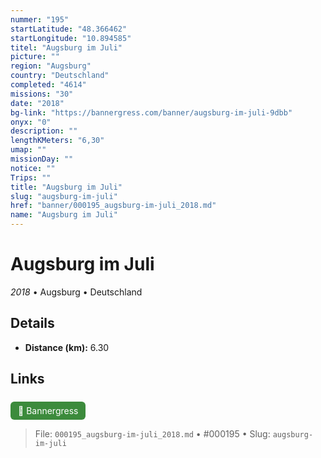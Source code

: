 ```yaml
---
nummer: "195"
startLatitude: "48.366462"
startLongitude: "10.894585"
titel: "Augsburg im Juli"
picture: ""
region: "Augsburg"
country: "Deutschland"
completed: "4614"
missions: "30"
date: "2018"
bg-link: "https://bannergress.com/banner/augsburg-im-juli-9dbb"
onyx: "0"
description: ""
lengthKMeters: "6,30"
umap: ""
missionDay: ""
notice: ""
Trips: ""
title: "Augsburg im Juli"
slug: "augsburg-im-juli"
href: "banner/000195_augsburg-im-juli_2018.md"
name: "Augsburg im Juli"
---
```

# Augsburg im Juli

*2018* • Augsburg • Deutschland





## Details
- **Distance (km):** 6.30








## Links
<a href="https://bannergress.com/banner/augsburg-im-juli-9dbb" style="display:inline-block;margin:6px 8px 0 0;padding:6px 12px;background:#3c8b3c;color:#fff;text-decoration:none;border-radius:6px;">🔗 Bannergress</a>




> File: `000195_augsburg-im-juli_2018.md` • #000195 • Slug: `augsburg-im-juli`
